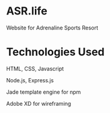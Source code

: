 # ASR.life
Website for Adrenaline Sports Resort

# Technologies Used
HTML, CSS, Javascript

Node.js, Express.js

Jade template engine for npm

Adobe XD for wireframing